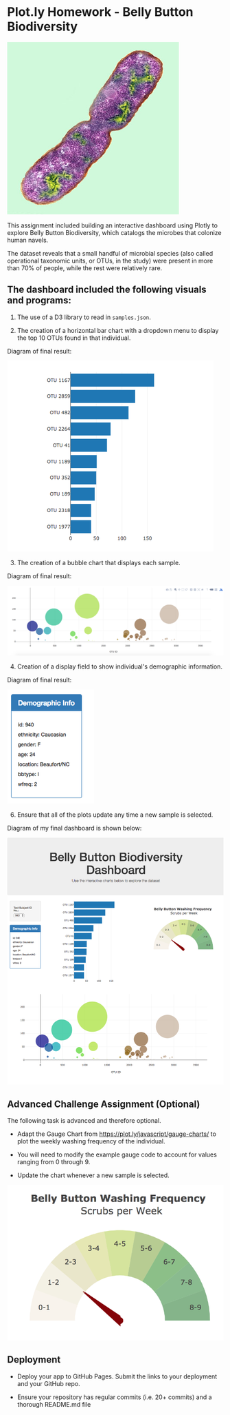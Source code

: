 # Plot.ly Homework - Belly Button Biodiversity

![Bacteria by filterforge.com](Images/bacteria.jpg)

This assignment included building an interactive dashboard using Plotly to explore Belly Button Biodiversity, which catalogs the microbes that colonize human navels.

The dataset reveals that a small handful of microbial species (also called operational taxonomic units, or OTUs, in the study) were present in more than 70% of people, while the rest were relatively rare.

## The dashboard included the following visuals and programs:

1. The use of a D3 library to read in `samples.json`.

2. The creation of a horizontal bar chart with a dropdown menu to display the top 10 OTUs found in that individual.

Diagram of final result:

  ![bar Chart](Images/hw01.png)

3. The creation of a bubble chart that displays each sample.

Diagram of final result:

![Bubble Chart](Images/bubble_chart.png)

4. Creation of a display field to show individual's demographic information.

Diagram of final result:

![hw](Images/hw03.png)

6. Ensure that all of the plots update any time a new sample is selected.

Diagram of my final dashboard is shown below:

![hw](Images/hw02.png)

## Advanced Challenge Assignment (Optional)

The following task is advanced and therefore optional.

* Adapt the Gauge Chart from <https://plot.ly/javascript/gauge-charts/> to plot the weekly washing frequency of the individual.

* You will need to modify the example gauge code to account for values ranging from 0 through 9.

* Update the chart whenever a new sample is selected.

![Weekly Washing Frequency Gauge](Images/gauge.png)

## Deployment

* Deploy your app to GitHub Pages. Submit the links to your deployment and your GitHub repo.

* Ensure your repository has regular commits (i.e. 20+ commits) and a thorough README.md file
